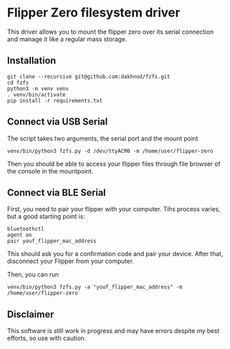 # Flipper Zero filesystem driver

This driver allows you to mount the flipper zero over its serial connection and manage it like a regular mass storage.

## Installation

```
git clone --recursive git@github.com:dakhnod/fzfs.git
cd fzfs
python3 -m venv venv
. venv/bin/activate
pip install -r requirements.txt
```

## Connect via USB Serial

The script takes two arguments, the serial port and the mount point

```
venv/bin/python3 fzfs.py -d /dev/ttyACM0 -m /home/user/flipper-zero
```

Then you should be able to access your flipper files through file browser of the console in the mountpoint.

## Connect via BLE Serial

First, you need to pair your flipper with your computer. Tihs process varies, but a good starting point is:
```
bluetoothctl
agent on
pair youf_flipper_mac_address
```

This should ask you for a confirmation code and pair your device.
After that, disconnect your Flipper from your computer.

Then, you can run

```
venv/bin/python3 fzfs.py -a "youf_flipper_mac_address" -m /home/user/flipper-zero
```

## Disclaimer

This software is still work in progress and may have errors despite my best efforts, so use with caution.